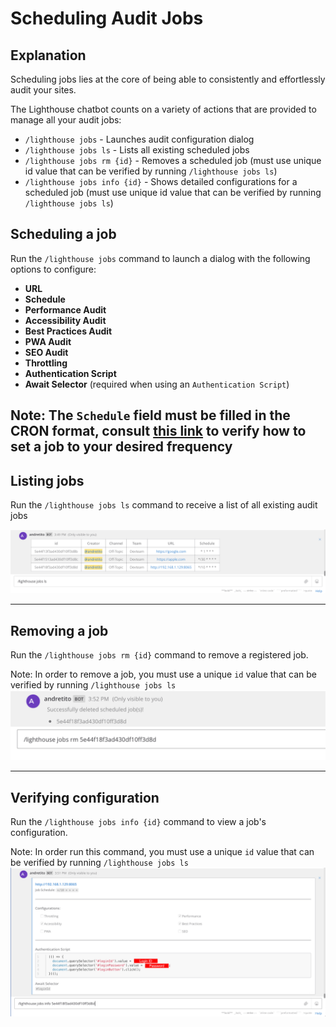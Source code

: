 # Scheduling Audit Jobs

## Explanation
Scheduling jobs lies at the core of being able to consistently and effortlessly audit your sites.

The Lighthouse chatbot counts on a variety of actions that are provided to manage all your audit jobs:

* `/lighthouse jobs` - Launches audit configuration dialog
* `/lighthouse jobs ls` - Lists all existing scheduled jobs
* `/lighthouse jobs rm {id}` - Removes a scheduled job (must use unique id value that can be verified by running `/lighthouse jobs ls`)
* `/lighthouse jobs info {id}` - Shows detailed configurations for a scheduled job (must use unique id value that can be verified by running `/lighthouse jobs ls`)

## Scheduling a job
Run the `/lighthouse jobs` command to launch a dialog with the following options to configure:  

* **URL**
* **Schedule**
* **Performance Audit**
* **Accessibility Audit**
* **Best Practices Audit**
* **PWA Audit**
* **SEO Audit**
* **Throttling**
* **Authentication Script**
* **Await Selector** (required when using an `Authentication Script`)

Note: The `Schedule` field must be filled in the CRON format, consult [this link](http://www.nncron.ru/help/EN/working/cron-format.htm) to verify how to set a job to your desired frequency  
---

## Listing jobs
Run the `/lighthouse jobs ls` command to receive a list of all existing audit jobs

![](/documentation/img/scheduling-ls.png)

---

## Removing a job
Run the `/lighthouse jobs rm {id}` command to remove a registered job.

Note: In order to remove a job, you must use a unique `id` value that can be verified by running `/lighthouse jobs ls`
![](/documentation/img/scheduling-rm.png)

---

## Verifying configuration
Run the `/lighthouse jobs info {id}` command to view a job's configuration.

Note: In order run this command, you must use a unique `id` value that can be verified by running `/lighthouse jobs ls`
![](/documentation/img/scheduling-info.png)
